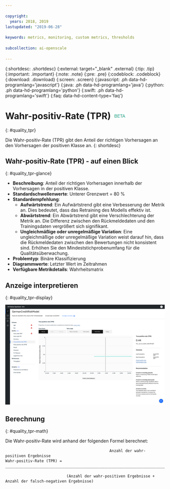 ```yaml
---

copyright:
  years: 2018, 2019
lastupdated: "2019-06-28"

keywords: metrics, monitoring, custom metrics, thresholds

subcollection: ai-openscale

---
```


{:shortdesc: .shortdesc}
{:external: target="_blank" .external}
{:tip: .tip}
{:important: .important}
{:note: .note}
{:pre: .pre}
{:codeblock: .codeblock}
{:download: .download}
{:screen: .screen}
{:javascript: .ph data-hd-programlang='javascript'}
{:java: .ph data-hd-programlang='java'}
{:python: .ph data-hd-programlang='python'}
{:swift: .ph data-hd-programlang='swift'}
{:faq: data-hd-content-type='faq'}

# Wahr-positiv-Rate (TPR) ![Beta-Tag](images/beta.png)
{: #quality_tpr}

Die Wahr-positiv-Rate (TPR) gibt den Anteil der richtigen Vorhersagen an den Vorhersagen der positiven Klasse an.
{: shortdesc}

## Wahr-positiv-Rate (TPR) - auf einen Blick
{: #quality_tpr-glance}

- **Beschreibung**: Anteil der richtigen Vorhersagen innerhalb der Vorhersagen in der positiven Klasse.
- **Standardschwellenwerte**: Unterer Grenzwert = 80 %
- **Standardempfehlung**:
   - **Aufwärtstrend**: Ein Aufwärtstrend gibt eine Verbesserung der Metrik an. Dies bedeutet, dass das Retraining des Modells effektiv ist.
   - **Abwärtstrend**: Ein Abwärtstrend gibt eine Verschlechterung der Metrik an. Die Differenz zwischen den Rückmeldedaten und den Trainingsdaten vergrößert sich signifikant.
   - **Ungleichmäßige oder unregelmäßige Variation**: Eine ungleichmäßige oder unregelmäßige Variation weist darauf hin, dass die Rückmeldedaten zwischen den Bewertungen nicht konsistent sind. Erhöhen Sie den Mindeststichprobenumfang für die Qualitätsüberwachung.
- **Problemtyp**: Binäre Klassifizierung
- **Diagrammwerte**: Letzter Wert im Zeitrahmen
- **Verfügbare Metrikdetails**: Wahrheitsmatrix

## Anzeige interpretieren
{: #quality_tpr-display}

![Abbildung des Diagramms für die Wahr-positiv-Rate](images/quality-tpr.png)

## Berechnung
{: #quality_tpr-math}

Die Wahr-positiv-Rate wird anhand der folgenden Formel berechnet:

```
                                              Anzahl der wahr-positiven Ergebnisse
Wahr-positiv-Rate (TPR) =  _______________________________________________________________________________

                           (Anzahl der wahr-positiven Ergebnisse + Anzahl der falsch-negativen Ergebnisse)
```
